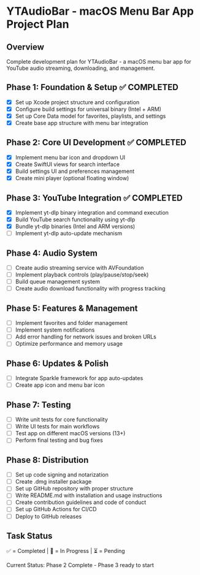 # YTAudioBar - macOS Menu Bar App Project Plan

## Overview
Complete development plan for YTAudioBar - a macOS menu bar app for YouTube audio streaming, downloading, and management.

## Phase 1: Foundation & Setup ✅ COMPLETED
- [x] Set up Xcode project structure and configuration
- [x] Configure build settings for universal binary (Intel + ARM)
- [x] Set up Core Data model for favorites, playlists, and settings
- [x] Create base app structure with menu bar integration

## Phase 2: Core UI Development ✅ COMPLETED
- [x] Implement menu bar icon and dropdown UI
- [x] Create SwiftUI views for search interface
- [x] Build settings UI and preferences management
- [x] Create mini player (optional floating window)

## Phase 3: YouTube Integration ✅ COMPLETED
- [x] Implement yt-dlp binary integration and command execution
- [x] Build YouTube search functionality using yt-dlp
- [x] Bundle yt-dlp binaries (Intel and ARM versions)
- [ ] Implement yt-dlp auto-update mechanism

## Phase 4: Audio System
- [ ] Create audio streaming service with AVFoundation
- [ ] Implement playback controls (play/pause/stop/seek)
- [ ] Build queue management system
- [ ] Create audio download functionality with progress tracking

## Phase 5: Features & Management
- [ ] Implement favorites and folder management
- [ ] Implement system notifications
- [ ] Add error handling for network issues and broken URLs
- [ ] Optimize performance and memory usage

## Phase 6: Updates & Polish
- [ ] Integrate Sparkle framework for app auto-updates
- [ ] Create app icon and menu bar icon

## Phase 7: Testing
- [ ] Write unit tests for core functionality
- [ ] Write UI tests for main workflows
- [ ] Test app on different macOS versions (13+)
- [ ] Perform final testing and bug fixes

## Phase 8: Distribution
- [ ] Set up code signing and notarization
- [ ] Create .dmg installer package
- [ ] Set up GitHub repository with proper structure
- [ ] Write README.md with installation and usage instructions
- [ ] Create contribution guidelines and code of conduct
- [ ] Set up GitHub Actions for CI/CD
- [ ] Deploy to GitHub releases

## Task Status
✅ = Completed | 🔄 = In Progress | ⏳ = Pending

Current Status: Phase 2 Complete - Phase 3 ready to start